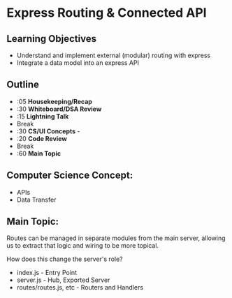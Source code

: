 # Express Routing & Connected API

## Learning Objectives

* Understand and implement external (modular) routing with express
* Integrate a data model into an express API

## Outline
* :05 **Housekeeping/Recap**
* :30 **Whiteboard/DSA Review**
* :15 **Lightning Talk**
* Break
* :30 **CS/UI Concepts** -
* :20 **Code Review**
* Break
* :60 **Main Topic**

## Computer Science Concept:
* APIs
* Data Transfer

## Main Topic:

Routes can be managed in separate modules from the main server, allowing us to extract that logic and wiring to be more topical.

How does this change the server's role?  

* index.js - Entry Point
* server.js - Hub, Exported Server
* routes/routes.js, etc - Routers and Handlers
